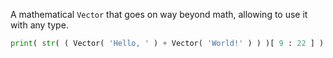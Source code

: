 A mathematical ``Vector`` that goes on way beyond math, allowing to use it with any type.

```py
print( str( ( Vector( 'Hello, ' ) + Vector( 'World!' ) ) )[ 9 : 22 ] ) #"Hello, World!"
```
